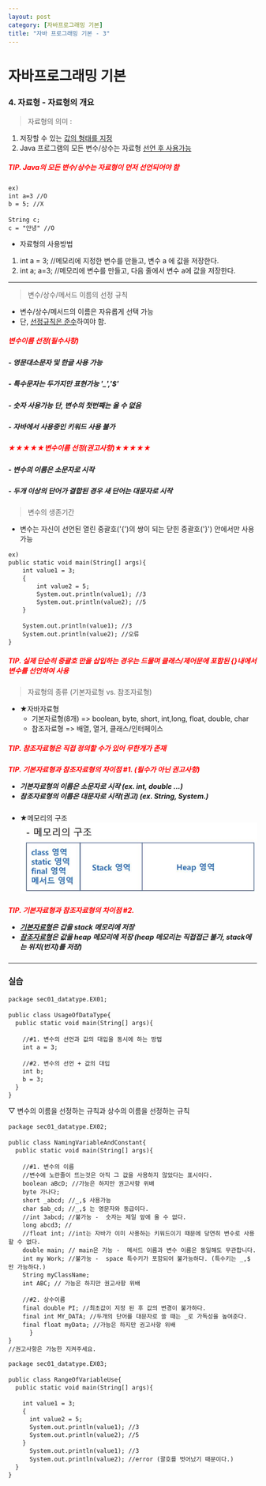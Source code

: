 ```yaml
---
layout: post
category: [자바프로그래밍 기본]
title: "자바 프로그래밍 기본 - 3"
---
```


# 자바프로그래밍 기본 

### 4. 자료형 - 자료형의 개요

>자료형의 의미 : 

1. 저장할 수 있는 <u>값의 형태를 지정</u>
2. Java 프로그램의 모든 변수/상수는 자료형 <u>선언 후 사용가능</u>

<h5>
  <span style="color:red">TIP. Java의 모든 변수/상수는 자료형이 먼저 선언되어야 함</span>
</h5>

```
ex)
int a=3 //O
b = 5; //X

String c;
c = "안녕" //O
```

- 자료형의 사용방법
1. int a = 3; //메모리에 지정한 변수를 만들고, 변수 a 에 값을 저장한다.
2. int a; a=3; //메모리에 변수를 만들고, 다음 줄에서 변수 a에 값을 저장한다.

---

>변수/상수/메서드 이름의 선정 규칙

- 변수/상수/메서드의 이름은 자유롭게 선택 가능
- 단, <u>선정규칙은 준수</u>하여야 함. 

<h5>
  <span style="color:red">변수이름 선정(필수사항)</span>
</h5>
<h5> - 영문대소문자 및 한글 사용 가능</h5>
<h5> - 특수문자는 두가지만 표현가능 '_','$'</h5>
<h5> - 숫자 사용가능 단, 변수의 첫번째는 올 수 없음</h5>
<h5> - 자바에서 사용중인 키워드 사용 불가</h5>


<h5>
  <span style="color:red">★★★★★변수이름 선정(권고사항)★★★★★</span>
</h5>
<h5> - 변수의 이름은 소문자로 시작</h5>
<h5> - 두개 이상의 단어가 결합된 경우 새 단어는 대문자로 시작</h5>

>변수의 생존기간

- 변수는 자신이 선언된 열린 중괄호('{')의 쌍이 되는 닫힌 중괄호('}') 안에서만 사용가능

```
ex)
public static void main(String[] args){
    int value1 = 3;
    {
        int value2 = 5;
        System.out.println(value1); //3
        System.out.println(value2); //5
    }

    System.out.println(value1); //3
    System.out.println(value2); //오류
}
```

<h5>
  <span style="color:red">TIP. 실제 단순히 중괄호 만을 삽입하는 경우는 드물며 클래스/제어문에 포함된 {}내에서 변수를 선언하여 사용</span>
</h5>

>자료형의 종류 (기본자료형 vs. 참조자료형)

- ★자바자료형
    - 기본자료형(8개) => boolean, byte, short, int,long, float, double, char
    - 참조자료형 => 배열, 열거, 클래스/인터페이스
<h5>
  <span style="color:red">TIP. 참조자료형은 직접 정의할 수가 있어 무한개가 존재</span>
</h5>
<h5>
  <span style="color:red">TIP. 기본자료형과 참조자료형의 차이점 #1. (필수가 아닌 권고사항)</span>
  
  - 기본자료형의 이름은 소문자로 시작 (ex. int, double ...)
  - 참조자료형의 이름은 대문자로 시작(권고) (ex. String, System.)
</h5>

- ★메모리의 구조
![메모리의 구조](/ms.JPG)

<h5>
  <span style="color:red">TIP. 기본자료형과 참조자료형의 차이점 #2.</span>
  
  - <u>기본자료형</u>은 갑을 stack 메모리에 저장
  - <u>참조자료형</u>은 값을 heap 메모리에 저장
  (heap 메모리는 직접접근 불가, stack에는 위치(번지)를 저장)

</h5>

---

### 실습

```
package sec01_datatype.EX01;

public class UsageOfDataType{
  public static void main(String[] args){

    //#1. 변수의 선언과 값의 대입을 동시에 하는 방법
    int a = 3;

    //#2. 변수의 선언 + 값의 대입
    int b;
    b = 3;
  }
}
```


▽ 변수의 이름을 선정하는 규칙과 상수의 이름을 선정하는 규칙

```
package sec01_datatype.EX02;

public class NamingVariableAndConstant{
  public static void main(String[] args){

    //#1. 변수의 이름
    //변수에 노란줄이 뜨는것은 아직 그 값을 사용하지 않았다는 표시이다.
    boolean aBcD; //가능은 하지만 권고사항 위배
    byte 가나다;
    short _abcd; //_,$ 사용가능
    char $ab_cd; //_,$ 는 영문자와 동급이다.
    //int 3abcd; //불가능 -  숫자는 제일 앞에 올 수 없다.
    long abcd3; //
    //float int; //int는 자바가 이미 사용하는 키워드이기 때문에 당연히 변수로 사용할 수 없다.
    double main; // main은 가능 -  메서드 이름과 변수 이름은 동일해도 무관합니다.
    int my Work; //불가능 -  space 특수키가 포함되어 불가능하다. (특수키는 _,$ 만 가능하다.)
    String myClassName;
    int ABC; // 가능은 하지만 권고사항 위배
    
    //#2. 상수이름
    final double PI; //최초값이 지정 된 후 값의 변경이 불가하다.
    final int MY_DATA; //두개의 단어를 대문자로 쓸 때는 _로 가독성을 높여준다. 
    final float myData; //가능은 하지만 권고사항 위배
      }
}
//권고사항은 가능한 지켜주세요.
```

```
package sec01_datatype.EX03;

public class RangeOfVariableUse{
  public static void main(String[] args){

    int value1 = 3;
    {
      int value2 = 5;
      System.out.println(value1); //3
      System.out.println(value2); //5
    }
      System.out.println(value1); //3
      System.out.println(value2); //error (괄호를 벗어났기 때문이다.)
  }
}
```


